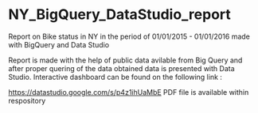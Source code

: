 # NY_BigQuery_DataStudio_report
Report on Bike status in NY in the period of 01/01/2015 - 01/01/2016 made with BigQuery and Data Studio 

Report is made with the help of public data avilable from Big Query 
and after proper quering of the data obtained data is presented with Data Studio. Interactive dashboard can be found on the following link :

https://datastudio.google.com/s/p4z1ihUaMbE 
PDF file is available within respository 
